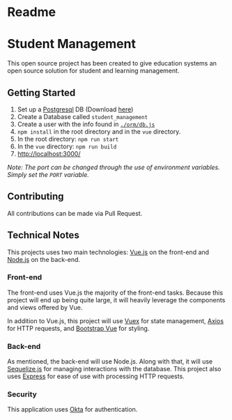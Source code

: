 # Readme

# Student Management
This open source project has been created to give education systems an open source solution for student and learning management.

## Getting Started
1. Set up a [Postgresql](https://www.postgresql.org/) DB (Download [here](https://www.enterprisedb.com/downloads/postgres-postgresql-downloads))
2. Create a Database called `student_management`
3. Create a user with the info found in [`./orm/db.js`](https://github.gatech.edu/jtvw3/student-management/blob/master/orm/db.js)
4. `npm install` in the root directory and in the `vue` directory.
5. In the root directory: `npm run start`
6. In the `vue` directory: `npm run build`
7. [http://localhost:3000/](http://localhost:3000/)

_Note: The port can be changed through the use of environment variables. Simply set the `PORT` variable._ 

## Contributing
All contributions can be made via Pull Request.

## Technical Notes
This projects uses two main technologies: [Vue.js](https://vuejs.org/) on the front-end and [Node.js](https://nodejs.org/) on the back-end.

### Front-end
The front-end uses Vue.js the majority of the front-end tasks. Because this project will end up being quite large, it will heavily leverage the components and views offered by Vue.

In addition to Vue.js, this project will use [Vuex](https://vuex.vuejs.org/) for state management, [Axios](https://github.com/axios/axios) for HTTP requests, and [Bootstrap Vue](https://bootstrap-vue.js.org/) for styling.

### Back-end
As mentioned, the back-end will use Node.js. Along with that, it will use [Sequelize.js](http://docs.sequelizejs.com/) for managing interactions with the database. This project also uses [Express](http://expressjs.com/) for ease of use with processing HTTP requests.

### Security
This application uses [Okta](https://www.okta.com/) for authentication.
